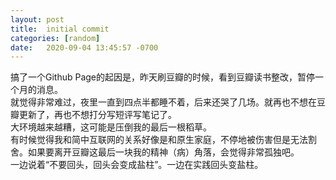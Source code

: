 ```yaml
---
layout: post
title:  initial commit
categories: [random]
date:   2020-09-04 13:45:57 -0700
---
```


搞了一个Github Page的起因是，昨天刷豆瓣的时候，看到豆瓣读书整改，暂停一个月的消息。  
就觉得非常难过，夜里一直到四点半都睡不着，后来还哭了几场。就再也不想在豆瓣更新了，再也不想打分写短评写笔记了。  
大环境越来越糟，这可能是压倒我的最后一根稻草。  
有时候觉得我和简中互联网的关系好像是和原生家庭，不停地被伤害但是无法割舍。如果要离开豆瓣这最后一块我的精神（病）角落，会觉得非常孤独吧。  
一边说着“不要回头，回头会变成盐柱”。一边在实践回头变盐柱。  
